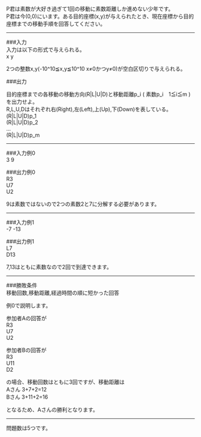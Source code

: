 P君は素数が大好き過ぎて1回の移動に素数距離しか進めない少年です。  
P君は今(0,0)にいます。ある目的座標(x,y)が与えられたとき、現在座標から目的座標までの移動手順を回答してください。 

------------------------------------------------------------------
###入力  
入力は以下の形式で与えられる。  
x y

2つの整数x,y(-10^10≦x,y≦10^10 x≠0かつy≠0)が空白区切りで与えられる。


###出力

目的座標までの各移動の移動方向(R|L|U|D)と移動距離p_i ( 素数p_i　1≦i≦m )を出力せよ。  
R,L,U,Dはそれぞれ右(Right),左(Left),上(Up),下(Down)を表している。  
(R|L|U|D)p_1  
(R|L|U|D)p_2  
...  
(R|L|U|D)p_m  

------------------------------------------------------------------

###入力例0  
3 9

###出力例0  
R3  
U7  
U2  

9は素数ではないので2つの素数2と7に分解する必要があります。  

------------------------------------------------------------------

###入力例1  
-7 -13  

###出力例1  
L7  
D13  

7,13はともに素数なので2回で到達できます。  

------------------------------------------------------------------

###勝敗条件  
移動回数,移動距離,経過時間の順に短かった回答  

例0で説明します。  

参加者Aの回答が  
R3  
U7  
U2  

参加者Bの回答が  
R3  
U11  
D2  

の場合、移動回数はともに3回ですが、移動距離は  
Aさん 3+7+2=12  
Bさん 3+11+2=16  

となるため、Aさんの勝利となります。  

-------------------------------------------------------------------
問題数は5つです。
